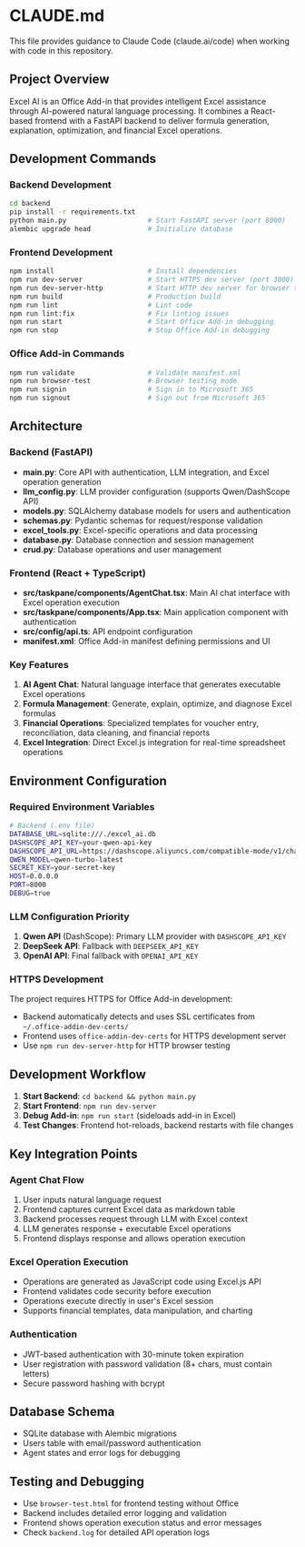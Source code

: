 # CLAUDE.md

This file provides guidance to Claude Code (claude.ai/code) when working with code in this repository.

## Project Overview

Excel AI is an Office Add-in that provides intelligent Excel assistance through AI-powered natural language processing. It combines a React-based frontend with a FastAPI backend to deliver formula generation, explanation, optimization, and financial Excel operations.

## Development Commands

### Backend Development
```bash
cd backend
pip install -r requirements.txt
python main.py                    # Start FastAPI server (port 8000)
alembic upgrade head              # Initialize database
```

### Frontend Development
```bash
npm install                       # Install dependencies
npm run dev-server                # Start HTTPS dev server (port 3000)
npm run dev-server-http           # Start HTTP dev server for browser testing
npm run build                     # Production build
npm run lint                      # Lint code
npm run lint:fix                  # Fix linting issues
npm run start                     # Start Office Add-in debugging
npm run stop                      # Stop Office Add-in debugging
```

### Office Add-in Commands
```bash
npm run validate                  # Validate manifest.xml
npm run browser-test              # Browser testing mode
npm run signin                    # Sign in to Microsoft 365
npm run signout                   # Sign out from Microsoft 365
```

## Architecture

### Backend (FastAPI)
- **main.py**: Core API with authentication, LLM integration, and Excel operation generation
- **llm_config.py**: LLM provider configuration (supports Qwen/DashScope API)
- **models.py**: SQLAlchemy database models for users and authentication
- **schemas.py**: Pydantic schemas for request/response validation
- **excel_tools.py**: Excel-specific operations and data processing
- **database.py**: Database connection and session management
- **crud.py**: Database operations and user management

### Frontend (React + TypeScript)
- **src/taskpane/components/AgentChat.tsx**: Main AI chat interface with Excel operation execution
- **src/taskpane/components/App.tsx**: Main application component with authentication
- **src/config/api.ts**: API endpoint configuration
- **manifest.xml**: Office Add-in manifest defining permissions and UI

### Key Features
1. **AI Agent Chat**: Natural language interface that generates executable Excel operations
2. **Formula Management**: Generate, explain, optimize, and diagnose Excel formulas
3. **Financial Operations**: Specialized templates for voucher entry, reconciliation, data cleaning, and financial reports
4. **Excel Integration**: Direct Excel.js integration for real-time spreadsheet operations

## Environment Configuration

### Required Environment Variables
```bash
# Backend (.env file)
DATABASE_URL=sqlite:///./excel_ai.db
DASHSCOPE_API_KEY=your-qwen-api-key
DASHSCOPE_API_URL=https://dashscope.aliyuncs.com/compatible-mode/v1/chat/completions
QWEN_MODEL=qwen-turbo-latest
SECRET_KEY=your-secret-key
HOST=0.0.0.0
PORT=8000
DEBUG=true
```

### LLM Configuration Priority
1. **Qwen API** (DashScope): Primary LLM provider with `DASHSCOPE_API_KEY`
2. **DeepSeek API**: Fallback with `DEEPSEEK_API_KEY`  
3. **OpenAI API**: Final fallback with `OPENAI_API_KEY`

### HTTPS Development
The project requires HTTPS for Office Add-in development:
- Backend automatically detects and uses SSL certificates from `~/.office-addin-dev-certs/`
- Frontend uses `office-addin-dev-certs` for HTTPS development server
- Use `npm run dev-server-http` for HTTP browser testing

## Development Workflow

1. **Start Backend**: `cd backend && python main.py`
2. **Start Frontend**: `npm run dev-server`
3. **Debug Add-in**: `npm run start` (sideloads add-in in Excel)
4. **Test Changes**: Frontend hot-reloads, backend restarts with file changes

## Key Integration Points

### Agent Chat Flow
1. User inputs natural language request
2. Frontend captures current Excel data as markdown table
3. Backend processes request through LLM with Excel context
4. LLM generates response + executable Excel operations
5. Frontend displays response and allows operation execution

### Excel Operation Execution
- Operations are generated as JavaScript code using Excel.js API
- Frontend validates code security before execution
- Operations execute directly in user's Excel session
- Supports financial templates, data manipulation, and charting

### Authentication
- JWT-based authentication with 30-minute token expiration
- User registration with password validation (8+ chars, must contain letters)
- Secure password hashing with bcrypt

## Database Schema
- SQLite database with Alembic migrations
- Users table with email/password authentication
- Agent states and error logs for debugging

## Testing and Debugging
- Use `browser-test.html` for frontend testing without Office
- Backend includes detailed error logging and validation
- Frontend shows operation execution status and error messages
- Check `backend.log` for detailed API operation logs